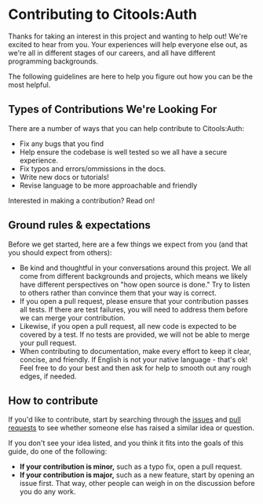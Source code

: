 # Contributing to Citools:Auth

Thanks for taking an interest in this project and wanting to help out! We're excited to hear from you. Your experiences
will help everyone else out, as we're all in different stages of our careers, and all have different programming backgrounds.

The following guidelines are here to help you figure out how you can be the most helpful.

## Types of Contributions We're Looking For

There are a number of ways that you can help contribute to Citools:Auth:

* Fix any bugs that you find
* Help ensure the codebase is well tested so we all have a secure experience.
* Fix typos and errors/ommissions in the docs.
* Write new docs or tutorials!
* Revise language to be more approachable and friendly

Interested in making a contribution? Read on!

## Ground rules & expectations

Before we get started, here are a few things we expect from you (and that you should expect from others):

* Be kind and thoughtful in your conversations around this project. We all come from different backgrounds and projects,
    which means we likely have different perspectives on "how open source is done." Try to listen to others rather than
    convince them that your way is correct.
* If you open a pull request, please ensure that your contribution passes all tests. If there are test failures, you
    will need to address them before we can merge your contribution.
* Likewise, if you open a pull request, all new code is expected to be covered by a test. If no tests are provided,
    we will not be able to merge your pull request.
* When contributing to documentation, make every effort to keep it clear, concise, and friendly. If English is not
    your native language - that's ok! Feel free to do your best and then ask for help to smooth out any rough
    edges, if needed.

## How to contribute

If you'd like to contribute, start by searching through the [issues](https://github.com/jasongitaccount/codeigniter4-user-authentication/issues)
and [pull requests](https://github.com/jasongitaccount/codeigniter4-user-authentication/pulls) to see whether someone else has raised a similar idea or question.

If you don't see your idea listed, and you think it fits into the goals of this guide, do one of the following:

* **If your contribution is minor,** such as a typo fix, open a pull request.
* **If your contribution is major,** such as a new feature, start by opening an issue first. That way, other people can
    weigh in on the discussion before you do any work.
